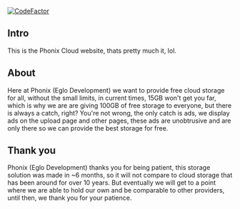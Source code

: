 [![CodeFactor](https://www.codefactor.io/repository/github/eglodevelopment/cloud/badge)](https://www.codefactor.io/repository/github/eglodevelopment/cloud)

## Intro

This is the Phonix Cloud website, thats pretty much it, lol.

## About

Here at Phonix (Eglo Development) we want to provide free cloud storage for all, without the small limits, in current times, 15GB won't get you far, which is why we are
are giving 100GB of free storage to everyone, but there is always a catch, right? You're not wrong, the only catch is ads, we display ads on the upload page and
other pages, these ads are unobtrusive and are only there so we can provide the best storage for free.

## Thank you

Phonix (Eglo Development) thanks you for being patient, this storage solution was made in ~6 months, so it will not compare to cloud storage that has been around for
over 10 years. But eventually we will get to a point where we are able to hold our own and be comparable to other providers, until then, we thank you for your patience.
